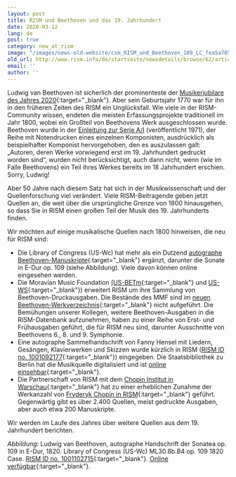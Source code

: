 ```yaml
---
layout: post
title: RISM und Beethoven und das 19. Jahrhundert
date: 2020-03-12
lang: de
post: true
category: new_at_rism
image: "/images/news-old-website/csm_RISM_und_Beethoven_109_LC_fea5a7050b.png"
old_url: http://www.rism.info/de/startseite/newsdetails/browse/62/article/64/rism-and-beethoven-and-the-19th-century.html
email: ''
author: ''
---
```


Ludwig van Beethoven ist sicherlich der prominenteste der [Musikerjubilare des Jahres 2020](/events/2020/01/09/2020-not-just-beethoven.html){:target="_blank"}. Aber sein Geburtsjahr 1770 war für ihn in den früheren Zeiten des RISM ein Unglücksfall. Wie viele in der RISM-Community wissen, endeten die meisten Erfassungsprojekte traditionell im Jahr 1800, wobei ein Großteil von Beethovens Werk ausgeschlossen wurde. Beethoven wurde in der [Einleitung zur Serie A/I](/publications.html#c36) (veröffentlicht 1971), der Reihe mit Notendrucken eines einzelnen Komponisten, ausdrücklich als beispielhafter Komponist hervorgehoben, den es auszulassen galt: „Autoren, deren Werke vorwiegend erst im 19. Jahrhundert gedruckt worden sind“, wurden nicht berücksichtigt, auch dann nicht, wenn (wie im Falle Beethovens) ein Teil ihres Werkes bereits im 18 Jahrhundert erschien. Sorry, Ludwig!

Aber 50 Jahre nach diesem Satz hat sich in der Musikwissenschaft und der Quellenforschung viel verändert. Viele RISM-Beitragende geben jetzt Quellen an, die weit über die ursprüngliche Grenze von 1800 hinausgehen, so dass Sie in RISM einen großen Teil der Musik des 19. Jahrhunderts finden.

Wir möchten auf einige musikalische Quellen nach 1800 hinweisen, die neu für RISM sind:

- Die Library of Congress (US-Wc) hat mehr als ein Dutzend [autographe Beethoven-Manuskripte](https://opac.rism.info/search?View=rism&author=Beethoven&siglum=US-Wc){:target="_blank"} ergänzt, darunter die Sonate in E-Dur op. 109 (siehe Abbildung). Viele davon können online eingesehen werden.
- Die Moravian Music Foundation [(US-BETm](https://opac.rism.info/search?View=rism&author=Beethoven&siglum=US-BETm){:target="_blank"} und [US-WS](https://opac.rism.info/search?View=rism&author=Beethoven&siglum=US-WS){:target="_blank"}) erweitert RISM um ihre Sammlung von Beethoven-Druckausgaben. Die Bestände des MMF sind im [neuen Beethoven-Werkverzeichnis](https://opac.rism.info/search?id=lit30028397&View=rism){:target="_blank"} nicht aufgeführt. Die Bemühungen unserer Kollegen, weitere Beethoven-Ausgaben in die RISM-Datenbank aufzunehmen, haben zu einer Reihe von Erst- und Frühausgaben geführt, die für RISM neu sind, darunter Ausschnitte von Beethovens 6., 8. und 9. Symphonie.
- Eine autographe Sammelhandschrift von Fanny Hensel mit Liedern, Gesängen, Klavierwerken und Skizzen wurde kürzlich in RISM ([RISM ID no. 1001092177](https://opac.rism.info/search?id=1001092177&View=rism){:target="_blank"}) eingegeben. Die Staatsbibliothek zu Berlin hat die Musikquelle digitalisiert und ist [online einsehbar](http://resolver.staatsbibliothek-berlin.de/SBB0002A63E00000000){:target="_blank"}.
- Die Partnerschaft von RISM mit dem [Chopin Institut in Warschau](/library_collections/2019/02/18/close-cooperation-between-rism-and-the-chopin.html){:target="_blank"} hat zu einer erheblichen Zunahme der Werkanzahl von [Fryderyk Chopin in RISM](https://opac.rism.info/search?View=rism&author=Chopin){:target="_blank"} geführt. Gegenwärtig gibt es über 2.400 Quellen, meist gedruckte Ausgaben, aber auch etwa 200 Manuskripte.


Wir werden im Laufe des Jahres über weitere Quellen aus dem 19. Jahrhundert berichten.


_Abbildung_: Ludwig van Beethoven, autographe Handschrift der Sonatea op. 109 in E-Dur, 1820. Library of Congress (US-Wc) ML30.8b.B4 op. 109 1820 Case. [RISM ID no. 1001102715](https://opac.rism.info/search?id=1001102715&View=rism){:target="_blank"}. [Online verfügbar](https://lccn.loc.gov/87752609){:target="_blank"}.


